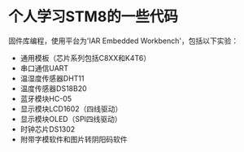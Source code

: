 # 个人学习STM8的一些代码

固件库编程，使用平台为'IAR Embedded Workbench'，包括以下实验：

- 通用模板（芯片系列包括C8XX和K4T6）
- 串口通信UART
- 温湿度传感器DHT11
- 温度传感器DS18B20
- 蓝牙模块HC-05
- 显示模块LCD1602（四线驱动）
- 显示模块OLED（SPI四线驱动）
- 时钟芯片DS1302
- 附带字模软件和图片转阴阳码软件